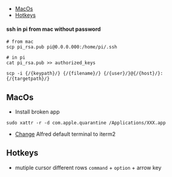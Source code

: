 - [MacOs](#macos)
- [Hotkeys](#hotkeys)
#### ssh in pi from mac without password

```
# from mac
scp pi_rsa.pub pi@0.0.0.000:/home/pi/.ssh

# in pi
cat pi_rsa.pub >> authorized_keys

scp -i {/{keypath}/} {/{filename}/} {/{user}/}@{/{host}/}:{/{targetpath}/}
```

## MacOs

- Install broken app

```
sudo xattr -r -d com.apple.quarantine /Applications/XXX.app
```

- [Change](https://github.com/stuartcryan/custom-iterm-applescripts-for-alfred) Alfred default terminal to iterm2

## Hotkeys

- mutiple cursor different rows
  `command` + `option` + arrow key
